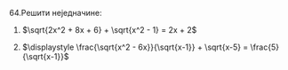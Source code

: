 64.Решити неједначине:

1. $\sqrt{2x^2 + 8x + 6} + \sqrt{x^2 - 1} = 2x + 2$

2. $\displaystyle \frac{\sqrt{x^2 - 6x}}{\sqrt{x-1}} + \sqrt{x-5} = \frac{5}{\sqrt{x-1}}$